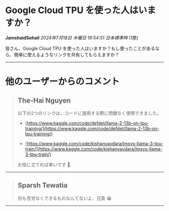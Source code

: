 # Google Cloud TPU を使った人はいますか？

**JamshaidSohail** *2024年7月18日 木曜日 19:54:51 日本標準時* (1票)

皆さん、Google Cloud TPU を使った人はいますか？もし使ったことがあるなら、簡単に使えるようなリンクを共有してもらえますか？

---
# 他のユーザーからのコメント

> ## The-Hai Nguyen
> 
> 以下の2つのリンクは、コードに適用する際に問題なく使用できました。
> 
> - [https://www.kaggle.com/code/defdet/llama-2-13b-on-tpu-training/](https://www.kaggle.com/code/defdet/llama-2-13b-on-tpu-training/)
> 
> - [https://www.kaggle.com/code/kishanvavdara/lmsys-llama-3-tpu-train/](https://www.kaggle.com/code/kishanvavdara/lmsys-llama-3-tpu-train/)
> 
> お役に立てれば幸いです 🤗.
> 
> 
> 
---
> ## Sparsh Tewatia
> 
> 何も苦労なくできるものなんてないよ、兄貴 😭
> 
> 
> 
--- 

